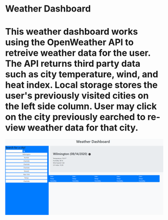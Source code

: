 # Weather Dashboard

# This weather dashboard works using the OpenWeather API to retreive weather data for the user. The API returns third party data such as city temperature, wind, and heat index. Local storage stores the user's previously visited cities on the left side column. User may click on the city previously earched to re-view weather data for that city.

![alt text](Assets/weather.png)